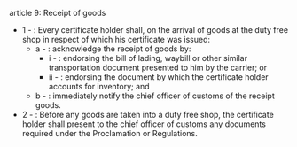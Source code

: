 article 9: Receipt of goods 

<ul>
			<li>1 - : Every certificate holder shall, on the arrival of goods at the duty free shop in respect of which his certificate was issued: <ul>
						<li>a - : acknowledge the receipt of goods by:<ul>
									<li>i - : endorsing the bill of lading, waybill or other similar transportation document presented to him by the carrier; or <ul>
									</ul></li>									<li>ii - : endorsing the document by which the certificate holder accounts for inventory; and <ul>
									</ul></li>						</ul></li>						<li>b - : immediately notify the chief officer of customs of the receipt goods. <ul>
						</ul></li>			</ul></li>			<li>2 - : Before any goods are taken into a duty free shop, the certificate holder shall present to the chief officer of customs any documents required under the Proclamation or Regulations.<ul>
			</ul></li></ul>